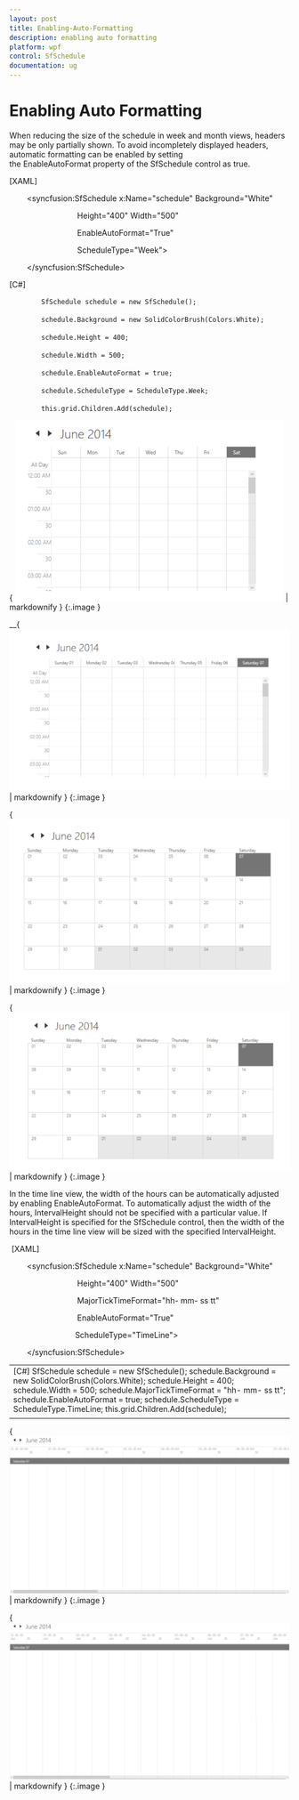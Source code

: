 ```yaml
---
layout: post
title: Enabling-Auto-Formatting
description: enabling auto formatting
platform: wpf
control: SfSchedule
documentation: ug
---
```


# Enabling Auto Formatting

When reducing the size of the schedule in week and month views, headers may be only partially shown. To avoid incompletely displayed headers, automatic formatting can be enabled by setting the EnableAutoFormat property of the SfSchedule control as true.

[XAML]

        <syncfusion:SfSchedule x:Name="schedule" Background="White"

                               Height="400" Width="500"

                               EnableAutoFormat="True"

                               ScheduleType="Week">                           

        &lt;/syncfusion:SfSchedule&gt;





[C#]

            SfSchedule schedule = new SfSchedule();

            schedule.Background = new SolidColorBrush(Colors.White);

            schedule.Height = 400;

            schedule.Width = 500;

            schedule.EnableAutoFormat = true;

            schedule.ScheduleType = ScheduleType.Week;

            this.grid.Children.Add(schedule);





{ ![](Enabling-Auto-Formatting_images/Enabling-Auto-Formatting_img1.png) | markdownify }
{:.image }


__{ ![](Enabling-Auto-Formatting_images/Enabling-Auto-Formatting_img2.png) | markdownify }
{:.image }


{ ![](Enabling-Auto-Formatting_images/Enabling-Auto-Formatting_img3.png) | markdownify }
{:.image }




{ ![](Enabling-Auto-Formatting_images/Enabling-Auto-Formatting_img4.png) | markdownify }
{:.image }




In the time line view, the width of the hours can be automatically adjusted by enabling EnableAutoFormat. To automatically adjust the width of the hours, IntervalHeight should not be specified with a particular value. If IntervalHeight is specified for the SfSchedule control, then the width of the hours in the time line view will be sized with the specified IntervalHeight.

 [XAML]

        <syncfusion:SfSchedule x:Name="schedule" Background="White"

                               Height="400" Width="500"

                               MajorTickTimeFormat="hh- mm- ss tt"

                               EnableAutoFormat="True"

                              ScheduleType="TimeLine">                           

        &lt;/syncfusion:SfSchedule&gt;





<table>
<tr>
<td>
[C#]            SfSchedule schedule = new SfSchedule();            schedule.Background = new SolidColorBrush(Colors.White);            schedule.Height = 400;            schedule.Width = 500;            schedule.MajorTickTimeFormat = "hh- mm- ss tt";            schedule.EnableAutoFormat = true;            schedule.ScheduleType = ScheduleType.TimeLine;            this.grid.Children.Add(schedule);</td></tr>
<tr>
<td>
</td></tr>
</table>


{ ![](Enabling-Auto-Formatting_images/Enabling-Auto-Formatting_img5.png) | markdownify }
{:.image }




{ ![](Enabling-Auto-Formatting_images/Enabling-Auto-Formatting_img6.png) | markdownify }
{:.image }


